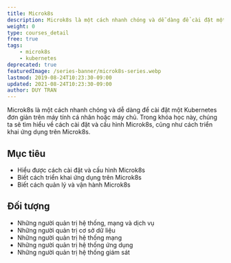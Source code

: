 ```yaml
---
title: Microk8s
description: Microk8s là một cách nhanh chóng và dễ dàng để cài đặt một Kubernetes đơn giản trên máy tính cá nhân hoặc máy chủ. Trong khóa học này, chúng ta sẽ tìm hiểu về cách cài đặt và cấu hình Microk8s, cũng như cách triển khai ứng dụng trên Microk8s.
weight: 0
type: courses_detail
free: true
tags: 
    - microk8s
    - kubernetes
deprecated: true
featuredImage: /series-banner/microk8s-series.webp
lastmod: 2019-08-24T10:23:30-09:00
updated: 2021-08-24T10:23:30-09:00
author: DUY TRAN
---
```


Microk8s là một cách nhanh chóng và dễ dàng để cài đặt một Kubernetes đơn giản trên máy tính cá nhân hoặc máy chủ. Trong khóa học này, chúng ta sẽ tìm hiểu về cách cài đặt và cấu hình Microk8s, cũng như cách triển khai ứng dụng trên Microk8s.

## Mục tiêu

- Hiểu được cách cài đặt và cấu hình Microk8s
- Biết cách triển khai ứng dụng trên Microk8s
- Biết cách quản lý và vận hành Microk8s

## Đối tượng

- Những người quản trị hệ thống, mạng và dịch vụ
- Những người quản trị cơ sở dữ liệu
- Những người quản trị hệ thống mạng
- Những người quản trị hệ thống ứng dụng
- Những người quản trị hệ thống giám sát

